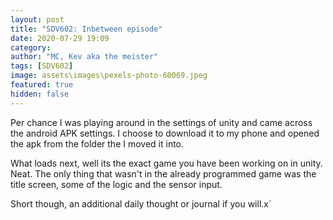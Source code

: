 ```yaml
---
layout: post
title: "SDV602: Inbetween episode"
date: 2020-07-29 19:09
category: 
author: "MC, Kev aka the meister"
tags: [SDV602]
image: assets\images\pexels-photo-60069.jpeg
featured: true
hidden: false
---
```


Per chance I was playing around in the settings of unity and came across the android APK settings. I choose to download it to my phone and opened the apk from the folder the I moved it into.

What loads next, well its the exact game you have been working on in unity. Neat. The only thing that wasn't in the already programmed game was the title screen, some of the logic and the sensor input.

Short though, an additional daily thought or journal if you will.x`
